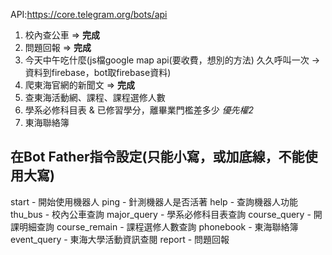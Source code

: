 API:https://core.telegram.org/bots/api

1) 校內查公車 => **完成**
2) 問題回報 => **完成**
3) 今天中午吃什麼(js檔google map api(要收費，想別的方法) 久久呼叫一次 -> 資料到firebase，bot取firebase資料)
4) 爬東海官網的新聞文 => **完成**
5) 查東海活動網、課程、課程選修人數
6) 學系必修科目表 & 已修習學分，離畢業門檻差多少 *優先權2*
7) 東海聯絡簿

## 在Bot Father指令設定(只能小寫，或加底線，不能使用大寫)
start - 開始使用機器人
ping - 針測機器人是否活著
help - 查詢機器人功能
thu_bus - 校內公車查詢
major_query - 學系必修科目表查詢
course_query - 開課明細查詢
course_remain - 課程選修人數查詢
phonebook - 東海聯絡簿
event_query - 東海大學活動資訊查閱
report - 問題回報
